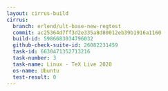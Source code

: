 ```yaml
---
layout: cirrus-build
cirrus:
  branch: erlend/ult-base-new-regtest
  commit: ac25364d7ff3d2e335a8d80012eb39b1916a1160
  build-id: 5986683034796032
  github-check-suite-id: 26082231459
  task-id: 6630471352713216
  task-number: 3
  task-name: Linux - TeX Live 2020
  os-name: Ubuntu
  test-result: 0
---
```

